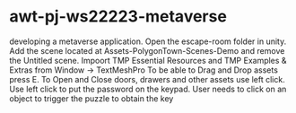 # awt-pj-ws22223-metaverse
developing a metaverse application.
Open the escape-room folder in unity.
Add the scene located at Assets-PolygonTown-Scenes-Demo and remove the Untitled scene.
Impoort TMP Essential Resources and TMP Examples & Extras from Window -> TextMeshPro 
To be able to Drag and Drop assets press E.
To Open and Close doors, drawers and other assets use left click.
Use left click to put the password on the keypad.
User needs to click on an object to trigger the puzzle to obtain the key
